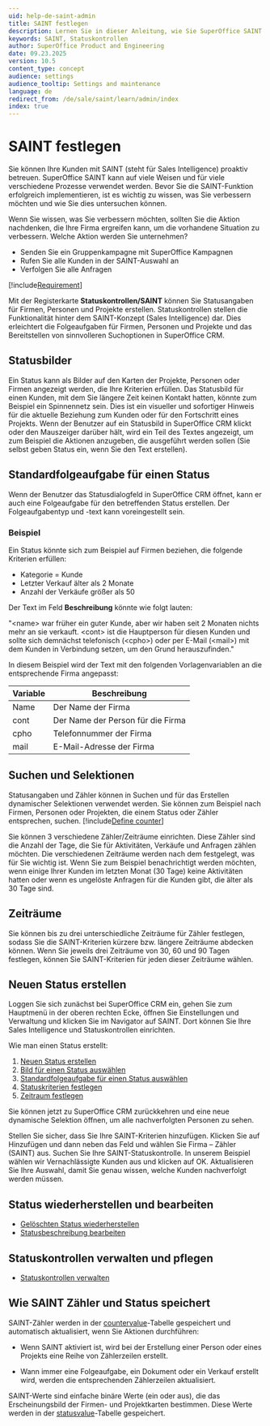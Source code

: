 ```yaml
---
uid: help-de-saint-admin
title: SAINT festlegen
description: Lernen Sie in dieser Anleitung, wie Sie SuperOffice SAINT festlegen.
keywords: SAINT, Statuskontrollen
author: SuperOffice Product and Engineering
date: 09.23.2025
version: 10.5
content_type: concept
audience: settings
audience_tooltip: Settings and maintenance
language: de
redirect_from: /de/sale/saint/learn/admin/index
index: true
---
```


# SAINT festlegen

Sie können Ihre Kunden mit SAINT (steht für Sales Intelligence) proaktiv betreuen. SuperOffice SAINT kann auf viele Weisen und für viele verschiedene Prozesse verwendet werden. Bevor Sie die SAINT-Funktion erfolgreich implementieren, ist es wichtig zu wissen, was Sie verbessern möchten und wie Sie dies untersuchen können.

Wenn Sie wissen, was Sie verbessern möchten, sollten Sie die Aktion nachdenken, die Ihre Firma ergreifen kann, um die vorhandene Situation zu verbessern. Welche Aktion werden Sie unternehmen?

* Senden Sie ein Gruppenkampagne mit SuperOffice Kampagnen
* Rufen Sie alle Kunden in der SAINT-Auswahl an
* Verfolgen Sie alle Anfragen

[!include[Requirement](../includes/note-saint-req.md)]

Mit der Registerkarte **Statuskontrollen/SAINT** können Sie Statusangaben für Firmen, Personen und Projekte erstellen. Statuskontrollen stellen die Funktionalität hinter dem SAINT-Konzept (Sales Intelligence) dar. Dies erleichtert die Folgeaufgaben für Firmen, Personen und Projekte und das Bereitstellen von sinnvolleren Suchoptionen in SuperOffice CRM.

## Statusbilder

Ein Status kann als Bilder auf den Karten der Projekte, Personen oder Firmen angezeigt werden, die Ihre Kriterien erfüllen. Das Statusbild für einen Kunden, mit dem Sie längere Zeit keinen Kontakt hatten, könnte zum Beispiel ein Spinnennetz sein. Dies ist ein visueller und sofortiger Hinweis für die aktuelle Beziehung zum Kunden oder für den Fortschritt eines Projekts. Wenn der Benutzer auf ein Statusbild in SuperOffice CRM klickt oder den Mauszeiger darüber hält, wird ein Teil des Textes angezeigt, um zum Beispiel die Aktionen anzugeben, die ausgeführt werden sollen (Sie selbst geben Status ein, wenn Sie den Text erstellen).

## Standardfolgeaufgabe für einen Status

Wenn der Benutzer das Statusdialogfeld in SuperOffice CRM öffnet, kann er auch eine Folgeaufgabe für den betreffenden Status erstellen. Der Folgeaufgabentyp und -text kann voreingestellt sein.

### Beispiel

Ein Status könnte sich zum Beispiel auf Firmen beziehen, die folgende Kriterien erfüllen:

* Kategorie = Kunde
* Letzter Verkauf älter als 2 Monate
* Anzahl der Verkäufe größer als 50

Der Text im Feld **Beschreibung** könnte wie folgt lauten:

"&lt;name&gt; war früher ein guter Kunde, aber wir haben seit 2 Monaten nichts mehr an sie verkauft. &lt;cont&gt; ist die Hauptperson für diesen Kunden und sollte sich demnächst telefonisch (&lt;cpho&gt;) oder per E-Mail (&lt;mail&gt;) mit dem Kunden in Verbindung setzen, um den Grund herauszufinden."

In diesem Beispiel wird der Text mit den folgenden Vorlagenvariablen an die entsprechende Firma angepasst:

| Variable | Beschreibung |
|---|---|
| Name | Der Name der Firma |
| cont | Der Name der Person für die Firma |
| cpho | Telefonnummer der Firma |
| mail | E-Mail-Adresse der Firma |

## Suchen und Selektionen

Statusangaben und Zähler können in Suchen und für das Erstellen dynamischer Selektionen verwendet werden. Sie können zum Beispiel nach Firmen, Personen oder Projekten, die einem Status oder Zähler entsprechen, suchen. [!include[Define counter](../includes/def-counter.md)]

Sie können 3 verschiedene Zähler/Zeiträume einrichten. Diese Zähler sind die Anzahl der Tage, die Sie für Aktivitäten, Verkäufe und Anfragen zählen möchten. Die verschiedenen Zeiträume werden nach dem festgelegt, was für Sie wichtig ist. Wenn Sie zum Beispiel benachrichtigt werden möchten, wenn einige Ihrer Kunden im letzten Monat (30 Tage) keine Aktivitäten hatten oder wenn es ungelöste Anfragen für die Kunden gibt, die älter als 30 Tage sind.

## Zeiträume

Sie können bis zu drei unterschiedliche Zeiträume für Zähler festlegen, sodass Sie die SAINT-Kriterien kürzere bzw. längere Zeiträume abdecken können. Wenn Sie jeweils drei Zeiträume von 30, 60 und 90 Tagen festlegen, können Sie SAINT-Kriterien für jeden dieser Zeiträume wählen.

## Neuen Status erstellen

Loggen Sie sich zunächst bei SuperOffice CRM ein, gehen Sie zum Hauptmenü in der oberen rechten Ecke, öffnen Sie Einstellungen und Verwaltung und klicken Sie im Navigator auf SAINT. Dort können Sie Ihre Sales Intelligence und Statuskontrollen einrichten.

Wie man einen Status erstellt:

1. [Neuen Status erstellen][1]
1. [Bild für einen Status auswählen][2]
1. [Standardfolgeaufgabe für einen Status auswählen][3]
1. [Statuskriterien festlegen][4]
1. [Zeitraum festlegen][5]

Sie können jetzt zu SuperOffice CRM zurückkehren und eine neue dynamische Selektion öffnen, um alle nachverfolgten Personen zu sehen.

Stellen Sie sicher, dass Sie Ihre SAINT-Kriterien hinzufügen. Klicken Sie auf Hinzufügen und dann neben das Feld und wählen Sie Firma – Zähler (SAINT) aus. Suchen Sie Ihre SAINT-Statuskontrolle. In unserem Beispiel wählen wir Vernachlässigte Kunden aus und klicken auf OK. Aktualisieren Sie Ihre Auswahl, damit Sie genau wissen, welche Kunden nachverfolgt werden müssen.

## Status wiederherstellen und bearbeiten

* [Gelöschten Status wiederherstellen][6]
* [Statusbeschreibung bearbeiten][7]

## Statuskontrollen verwalten und pflegen

* [Statuskontrollen verwalten][8]

## <a id="database"></a>Wie SAINT Zähler und Status speichert

SAINT-Zähler werden in der [countervalue][13]-Tabelle gespeichert und automatisch aktualisiert, wenn Sie Aktionen durchführen:

* Wenn SAINT aktiviert ist, wird bei der Erstellung einer Person oder eines Projekts eine Reihe von Zählerzeilen erstellt.

* Wann immer eine Folgeaufgabe, ein Dokument oder ein Verkauf erstellt wird, werden die entsprechenden Zählerzeilen aktualisiert.

SAINT-Werte sind einfache binäre Werte (ein oder aus), die das Erscheinungsbild der Firmen- und Projektkarten bestimmen. Diese Werte werden in der [statusvalue][14]-Tabelle gespeichert.

<!-- Referenced links -->
[1]: create-status.md
[2]: select-image-for-status.md
[3]: select-default-follow-up-type-for-status.md
[4]: select-status-criteria.md
[5]: select-period-length.md
[6]: restore-status.md
[7]: edit-status.md
[8]: manage-status-monitors.md
[13]: ../../../../en/database/tables/countervalue.md
[14]: ../../../../en/database/tables/statusvalue.md

<!-- Referenced images -->
